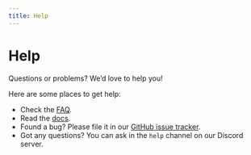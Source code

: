 ```yaml
---
title: Help
---
```


# Help

Questions or problems? We’d love to help you!

Here are some places to get help:

- Check the [FAQ](/faq).
- Read the [docs](/docs/quick-start).
- Found a bug? Please file it in our [GitHub issue tracker](https://github.com/rune/rune-games-sdk/issues).
- Got any questions? You can ask in the `help` channel on our Discord server.
